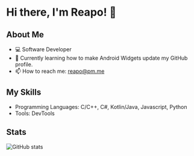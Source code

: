 # Hi there, I'm Reapo! 👋

## About Me
- 💻 Software Developer
- 🌱 Currently learning how to make Android Widgets update my GitHub profile.
- 📫 How to reach me: reapo@pm.me

## My Skills
- Programming Languages: C/C++, C#, Kotlin/Java, Javascript, Python
- Tools: DevTools

## Stats
![GitHub stats](https://github-readme-stats.vercel.app/api?username=reapo&show_icons=true&theme=radical)
